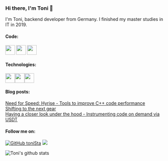 ### Hi there, I'm Toni 👋

I'm Toni, backend developer from Germany. I finished my master studies in IT in 2019.
 
#### Code: 

<code><img height="30" src="https://raw.githubusercontent.com/FortAwesome/Font-Awesome/master/svgs/brands/java.svg"></code>  <code><img height="30" src="https://raw.githubusercontent.com/FortAwesome/Font-Awesome/master/svgs/brands/python.svg"></code>  <code><img height="30" src="https://upload.wikimedia.org/wikipedia/commons/1/18/ISO_C%2B%2B_Logo.svg"></code>
 
#### Technologies:

<code><img height="30" src="https://raw.githubusercontent.com/FortAwesome/Font-Awesome/master/svgs/brands/git.svg"></code><code><img height="30" src="https://raw.githubusercontent.com/FortAwesome/Font-Awesome/master/svgs/brands/docker.svg"></code><code><img height="30" src="https://raw.githubusercontent.com/FortAwesome/Font-Awesome/master/svgs/brands/linux.svg"></code>

#### Blog posts:

[Need for Speed: Hyrise - Tools to improve C++ code performance](https://medium.com/hyrise/need-for-speed-hyrise-e51d35075ad9?source=collection_home---5------10-----------------------)  
[Shifting to the next gear](https://medium.com/hyrise/shifting-to-the-next-gear-951c028c45d1?source=collection_home---5------9-----------------------)  
[Having a closer look under the hood - Instrumenting code on demand via USDT](https://medium.com/hyrise/having-a-closer-look-under-the-hood-3f186ba78bdd?source=collection_home---5------8-----------------------)

#### Follow me on:

[![GitHub toniSta](https://img.shields.io/github/followers/toniSta?label=Follow&style=social)](https://github.com/toniSta)
<a href="https://www.linkedin.com/in/toni-stachewicz/">
<img src="https://img.shields.io/badge/toniSta-blue?style=flat&logo=linkedin&labelColor=blue">
</a>

![Toni's github stats](https://github-readme-stats.vercel.app/api?username=toniSta&count_private=true&show_icons=true&include_all_commits=true&theme=tokyonight)

<!--
**toniSta/toniSta** is a ✨ _special_ ✨ repository because its `README.md` (this file) appears on your GitHub profile.

Here are some ideas to get you started:

- 🔭 I’m currently working on ...
- 🌱 I’m currently learning ...
- 👯 I’m looking to collaborate on ...
- 🤔 I’m looking for help with ...
- 💬 Ask me about ...
- 📫 How to reach me: ...
- 😄 Pronouns: ...
- ⚡ Fun fact: ...
-->

